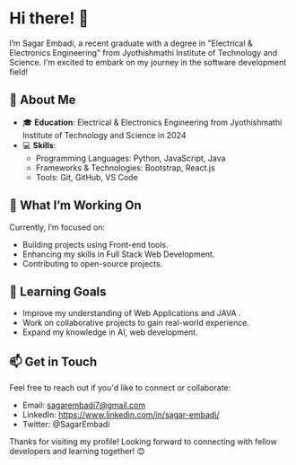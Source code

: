 # Hi there! 👋

I’m Sagar Embadi, a recent graduate with a degree in "Electrical & Electronics Engineering" from Jyothishmathi Institute of Technology and Science. 
I'm excited to embark on my journey in the software development field!

## 🌟 About Me
- 🎓 **Education**: Electrical & Electronics Engineering from Jyothishmathi Institute of Technology and Science in 2024
- 💻 **Skills**: 
  - Programming Languages: Python, JavaScript, Java
  - Frameworks & Technologies: Bootstrap, React.js
  - Tools: Git, GitHub, VS Code

## 🚀 What I’m Working On
Currently, I’m focused on:
- Building projects using Front-end tools.
- Enhancing my skills in Full Stack Web Development.
- Contributing to open-source projects.

## 🌱 Learning Goals
- Improve my understanding of Web Applications and JAVA .
- Work on collaborative projects to gain real-world experience.
- Expand my knowledge in AI, web development.

## 📫 Get in Touch
Feel free to reach out if you'd like to connect or collaborate:
- Email: sagarembadi7@gmail.com
- LinkedIn: https://www.linkedin.com/in/sagar-embadi/
- Twitter: @SagarEmbadi

Thanks for visiting my profile! Looking forward to connecting with fellow developers and learning together! 😊


<!---
Sagar-Embadi/Sagar-Embadi is a ✨ special ✨ repository because its `README.md` (this file) appears on your GitHub profile.
You can click the Preview link to take a look at your changes.
--->
